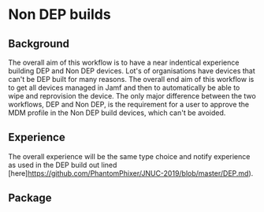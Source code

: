 # Non DEP builds #

## Background ##

The overall aim of this workflow is to have a near indentical experience building DEP and Non DEP devices.
Lot's of organisations have devices that can't be DEP built for many reasons.
The overall end aim of this workflow is to get all devices managed in Jamf and then to automatically be able to wipe and reprovision the device.
The only major difference between the two workflows, DEP and Non DEP, is the requirement for a user to approve the MDM profile in the Non DEP build devices, which can't be avoided.


## Experience ##
The overall experience will be the same type choice and notify experience as used in the DEP build out lined [here]https://github.com/PhantomPhixer/JNUC-2019/blob/master/DEP.md).

## Package ##

